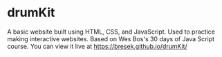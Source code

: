 # drumKit
A basic website built using HTML, CSS, and JavaScript.
Used to practice making interactive websites. Based on Wes Bos's 30 days of Java Script course.
You can view it live at https://bresek.github.io/drumKit/
